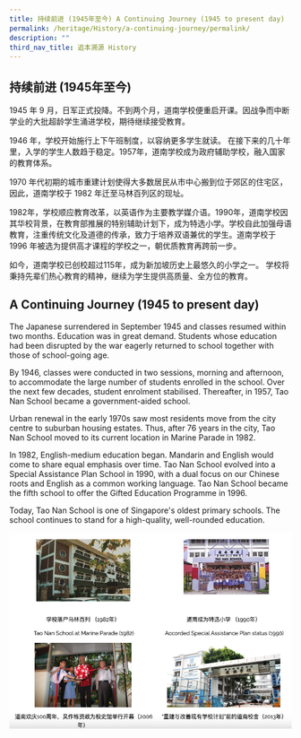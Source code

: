 ```yaml
---
title: 持续前进 (1945年至今) A Continuing Journey (1945 to present day)
permalink: /heritage/History/a-continuing-journey/permalink/
description: ""
third_nav_title: 追本溯源 History
---
```

持续前进 (1945年至今)
--------------

1945 年 9 月，日军正式投降。不到两个月，道南学校便重启开课。因战争而中断学业的大批超龄学生涌进学校，期待继续接受教育。

  

1946 年，学校开始施行上下午班制度，以容纳更多学生就读。 在接下来的几十年里，入学的学生人数趋于稳定。1957年，道南学校成为政府辅助学校，融入国家的教育体系。

  

1970 年代初期的城市重建计划使得大多数居民从市中心搬到位于郊区的住宅区，因此，道南学校于 1982 年迁至马林百列区的现址。

  

1982年，学校顺应教育改革，以英语作为主要教学媒介语。1990年，道南学校因其华校背景，在教育部推展的特别辅助计划下，成为特选小学。学校自此加强母语教育，注重传统文化及道德的传承，致力于培养双语兼优的学生。道南学校于1996 年被选为提供高才课程的学校之一，朝优质教育再跨前一步。

  

如今，道南学校已创校超过115年，成为新加坡历史上最悠久的小学之一。 学校将秉持先辈们热心教育的精神，继续为学生提供高质量、全方位的教育。

A Continuing Journey (1945 to present day)
------------------------------------------

The Japanese surrendered in September 1945 and classes resumed within two months. Education was in great demand. Students whose education had been disrupted by the war eagerly returned to school together with those of school-going age.

By 1946, classes were conducted in two sessions, morning and afternoon, to accommodate the large number of students enrolled in the school. Over the next few decades, student enrolment stabilised. Thereafter, in 1957, Tao Nan School became a government-aided school.

Urban renewal in the early 1970s saw most residents move from the city centre to suburban housing estates. Thus, after 76 years in the city, Tao Nan School moved to its current location in Marine Parade in 1982.

In 1982, English-medium education began. Mandarin and English would come to share equal emphasis over time. Tao Nan School evolved into a Special Assistance Plan School in 1990, with a dual focus on our Chinese roots and English as a common working language. Tao Nan School became the fifth school to offer the Gifted Education Programme in 1996.

Today, Tao Nan School is one of Singapore's oldest primary schools. The school continues to stand for a high-quality, well-rounded education.

![](/images/journey.png)